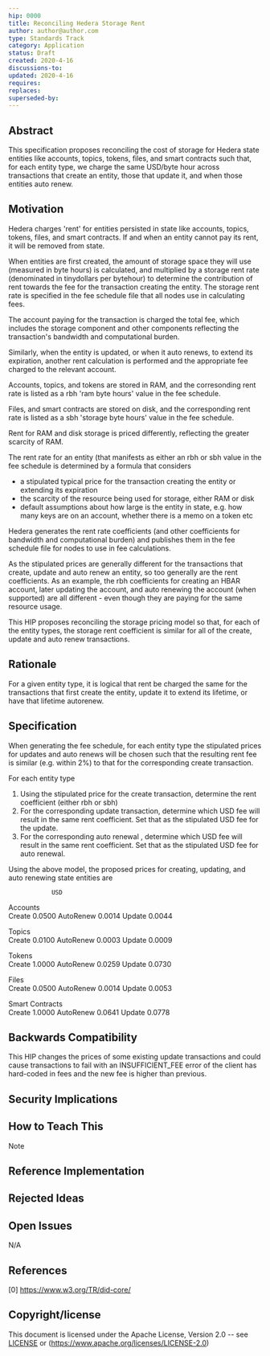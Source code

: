 ```yaml
---
hip: 0000
title: Reconciling Hedera Storage Rent
author: author@author.com 
type: Standards Track
category: Application
status: Draft
created: 2020-4-16
discussions-to: 
updated: 2020-4-16
requires:
replaces:
superseded-by:
---
```


## Abstract

This specification proposes reconciling the cost of storage for Hedera state entities like accounts, topics, tokens, files, and smart contracts such that, for each entity type, we charge the same USD/byte hour across transactions that create an entity, those that update it, and when those entities auto renew.

## Motivation

Hedera charges 'rent' for entities persisted in state like accounts, topics, tokens, files, and smart contracts. If and when an entity cannot pay its rent, it will be removed from state.

When entities are first created, the amount of storage space they will use (measured in byte hours) is calculated, and multiplied by a storage rent rate (denominated in tinydollars per bytehour) to determine the contribution of rent towards the fee for the transaction creating the entity. The storage rent rate is specified in the fee schedule file that all nodes use in calculating fees.

The account paying for the transaction is charged the total fee, which includes the storage component and other components reflecting the transaction's bandwidth and computational burden.

Similarly, when the entity is updated, or when it auto renews, to extend its expiration, another rent calculation is performed and the appropriate fee charged to the relevant account.

Accounts, topics, and tokens are stored in RAM, and the corresonding  rent rate is listed as a rbh 'ram byte hours' value in the fee schedule. 

Files, and smart contracts are stored on disk, and the corresponding rent rate is listed as a sbh 'storage byte hours' value in the fee schedule.

Rent for RAM and disk storage is priced differently, reflecting the greater scarcity of RAM. 

The rent rate for an entity (that manifests as either an rbh or sbh value in the fee schedule is determined by a formula that considers  

- a stipulated typical price for the transaction creating the entity or extending its expiration
- the scarcity of the resource being used for storage, either RAM or disk
- default assumptions about how large is the entity in state, e.g. how many keys are on an account, whether there is a memo on a token etc

Hedera generates the rent rate coefficients (and other coefficients for bandwidth and computational burden) and publishes them in the fee schedule file for nodes to use in fee calculations.

As the stipulated prices are generally different for the transactions that create, update and auto renew an entity, so too generally are the rent coefficients. As an example, the rbh coefficients for creating an HBAR account, later updating the account, and auto renewing the account (when supported) are all different - even though they are paying for the same resource usage. 

This HIP proposes reconciling the storage pricing model so that, for each of the entity types, the storage rent coefficient is similar for all of the create, update and auto renew transactions.

## Rationale

For a given entity type, it is logical that rent be charged the same for the transactions that first create the entity, update it to extend its lifetime, or have that lifetime autorenew.

## Specification

When generating the fee schedule, for each entity type the stipulated prices for updates and auto renews will be chosen such that the resulting rent fee is similar (e.g. within 2%) to that for the corresponding create transaction. 

For each entity type

1. Using the stipulated price for the create transaction, determine the rent coefficient (either rbh or sbh)
2. For the corresponding update transaction, determine which USD fee will result in the same rent coefficient. Set that as the stipulated USD fee for the update.
3. For the corresponding auto renewal , determine which USD fee will result in the same rent coefficient. Set that as the stipulated USD fee for auto renewal.

Using the above model, the proposed prices for creating, updating, and auto renewing state entities are

		        USD
Accounts		
	Create	0.0500
	AutoRenew	0.0014
	Update	0.0044
		
Topics		
	Create	0.0100
	AutoRenew	0.0003
	Update	0.0009
		
Tokens		
	Create	1.0000
	AutoRenew	0.0259
	Update	0.0730
		
Files		
	Create	0.0500
	AutoRenew	0.0014
	Update	0.0053
		
Smart Contracts		
	Create	1.0000
	AutoRenew	0.0641
	Update	0.0778

## Backwards Compatibility

This HIP changes the prices of some existing update transactions and could cause transactions to fail with an INSUFFICIENT_FEE error of the client has hard-coded in fees and the new fee is higher than previous.

## Security Implications


## How to Teach This

Note 

## Reference Implementation


## Rejected Ideas



## Open Issues

N/A

## References

[0] https://www.w3.org/TR/did-core/

## Copyright/license

This document is licensed under the Apache License, Version 2.0 -- see [LICENSE](../LICENSE) or (https://www.apache.org/licenses/LICENSE-2.0)
